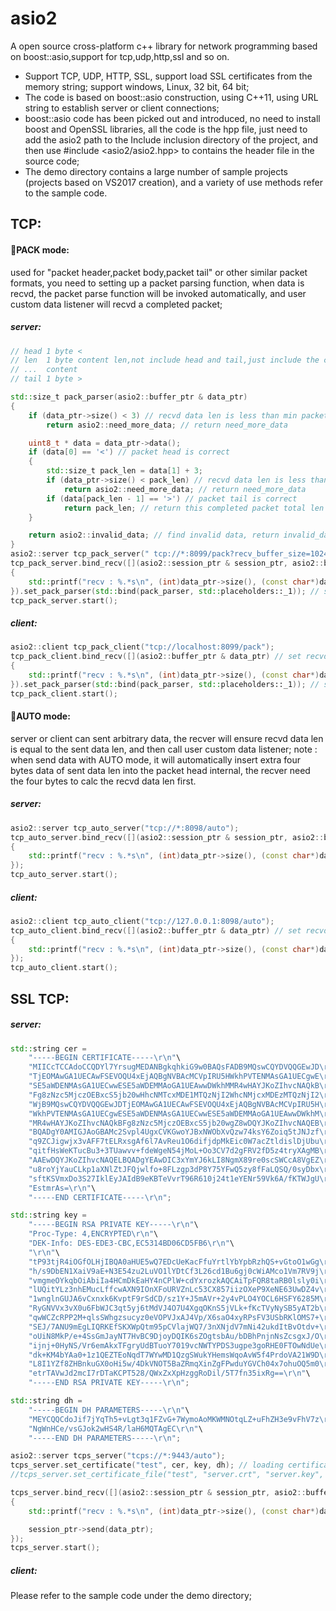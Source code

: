 # asio2
A open source cross-platform c++ library for network programming based on boost::asio,support for tcp,udp,http,ssl and so on.

* Support TCP, UDP, HTTP, SSL, support load SSL certificates from the memory string; support windows, Linux, 32 bit, 64 bit;
* The code is based on boost::asio construction, using C++11, using URL string to establish server or client connections;
* boost::asio code has been picked out and introduced, no need to install boost and OpenSSL libraries, all the code is the hpp file, just need to add the asio2 path to the Include inclusion directory of the project, and then use #include <asio2/asio2.hpp> to contains the header file in the source code;
* The demo directory contains a large number of sample projects (projects based on VS2017 creation), and a variety of use methods refer to the sample code.

## TCP:
#### :small_orange_diamond:PACK mode:
used for "packet header,packet body,packet tail" or other similar packet formats, you need to setting up a packet parsing function, when data is recvd, the packet parse function will be invoked automatically, and user custom data listener will recvd a completed packet;
##### server:
```c++
// head 1 byte <
// len  1 byte content len,not include head and tail,just include the content len
// ...  content
// tail 1 byte >

std::size_t pack_parser(asio2::buffer_ptr & data_ptr)
{
	if (data_ptr->size() < 3) // recvd data len is less than min packet len:packet head(one byte) + packet size(one byte) + packet tail(one byte)
		return asio2::need_more_data; // return need_more_data

	uint8_t * data = data_ptr->data();
	if (data[0] == '<') // packet head is correct
	{
		std::size_t pack_len = data[1] + 3;
		if (data_ptr->size() < pack_len) // recvd data len is less than completed packet len
			return asio2::need_more_data; // return need_more_data
		if (data[pack_len - 1] == '>') // packet tail is correct
			return pack_len; // return this completed packet total len
	}

	return asio2::invalid_data; // find invalid data, return invalid_data, then this session will be closed automatically
}
asio2::server tcp_pack_server(" tcp://*:8099/pack?recv_buffer_size=1024");
tcp_pack_server.bind_recv([](asio2::session_ptr & session_ptr, asio2::buffer_ptr & data_ptr) // set recvd data listener
{
	std::printf("recv : %.*s\n", (int)data_ptr->size(), (const char*)data_ptr->data());
}).set_pack_parser(std::bind(pack_parser, std::placeholders::_1)); // setting up a recvd data parser function
tcp_pack_server.start();
```
##### client:
```c++
asio2::client tcp_pack_client("tcp://localhost:8099/pack");
tcp_pack_client.bind_recv([](asio2::buffer_ptr & data_ptr) // set recvd data listener
{
	std::printf("recv : %.*s\n", (int)data_ptr->size(), (const char*)data_ptr->data());
}).set_pack_parser(std::bind(pack_parser, std::placeholders::_1)); // set recvd data packet parser
tcp_pack_client.start();
```
#### :small_orange_diamond:AUTO mode:
server or client can sent arbitrary data, the recver will ensure recvd data len is equal to the sent data len, and then call user custom data listener; note : when send data with AUTO mode, it will automatically insert extra four bytes data of sent data len into the packet head internal, the recver need the four bytes to calc the recvd data len first.
##### server:
```c++
asio2::server tcp_auto_server("tcp://*:8098/auto");
tcp_auto_server.bind_recv([](asio2::session_ptr & session_ptr, asio2::buffer_ptr & data_ptr)
{
	std::printf("recv : %.*s\n", (int)data_ptr->size(), (const char*)data_ptr->data());
});
tcp_auto_server.start();
```
##### client:
```c++
asio2::client tcp_auto_client("tcp://127.0.0.1:8098/auto");
tcp_auto_client.bind_recv([](asio2::buffer_ptr & data_ptr) // set recvd data listener
{
	std::printf("recv : %.*s\n", (int)data_ptr->size(), (const char*)data_ptr->data());
});
tcp_auto_client.start();
```
## SSL TCP:
##### server:
```c++
std::string cer =
	"-----BEGIN CERTIFICATE-----\r\n"\
	"MIICcTCCAdoCCQDYl7YrsugMEDANBgkqhkiG9w0BAQsFADB9MQswCQYDVQQGEwJD\r\n"\
	"TjEOMAwGA1UECAwFSEVOQU4xEjAQBgNVBAcMCVpIRU5HWkhPVTENMAsGA1UECgwE\r\n"\
	"SE5aWDENMAsGA1UECwwESE5aWDEMMAoGA1UEAwwDWkhMMR4wHAYJKoZIhvcNAQkB\r\n"\
	"Fg8zNzc5MjczOEBxcS5jb20wHhcNMTcxMDE1MTQzNjI2WhcNMjcxMDEzMTQzNjI2\r\n"\
	"WjB9MQswCQYDVQQGEwJDTjEOMAwGA1UECAwFSEVOQU4xEjAQBgNVBAcMCVpIRU5H\r\n"\
	"WkhPVTENMAsGA1UECgwESE5aWDENMAsGA1UECwwESE5aWDEMMAoGA1UEAwwDWkhM\r\n"\
	"MR4wHAYJKoZIhvcNAQkBFg8zNzc5MjczOEBxcS5jb20wgZ8wDQYJKoZIhvcNAQEB\r\n"\
	"BQADgY0AMIGJAoGBAMc2Svpl4UgxCVKGwoYJBxNWObXvQzw74ksY6Zoiq5tJNJzf\r\n"\
	"q9ZCJigwjx3vAFF7tELRxsgAf6l7AvReu1O6difjdpMkEic0W7acZtldislDjUbu\r\n"\
	"qitfHsWeKTucBu3+3TUawvv+fdeWgeN54jMoL+Oo3CV7d2gFRV2fD5z4tryXAgMB\r\n"\
	"AAEwDQYJKoZIhvcNAQELBQADgYEAwDIC3xYmYJ6kLI8NgmX89re0scSWCcA8VgEZ\r\n"\
	"u8roYjYauCLkp1aXNlZtJFQjwlfo+8FLzgp3dP8Y75YFwQ5zy8fFaLQSQ/0syDbx\r\n"\
	"sftKSVmxDo3S27IklEyJAIdB9eKBTeVvrT96R610j24t1eYENr59Vk6A/fKTWJgU\r\n"\
	"EstmrAs=\r\n"\
	"-----END CERTIFICATE-----\r\n";

std::string key =
	"-----BEGIN RSA PRIVATE KEY-----\r\n"\
	"Proc-Type: 4,ENCRYPTED\r\n"\
	"DEK-Info: DES-EDE3-CBC,EC5314BD06CD5FB6\r\n"\
	"\r\n"\
	"tP93tjR4iOGfOLHjIBQA0aHUE5wQ7EDcUeKacFfuYrtlYbYpbRzhQS+vGtoO1wGg\r\n"\
	"h/s9DbEN1XaiV9aE+N3E54zu2LuVO1lYDtCf3L26cd1Bu6gj0cWiAMco1Vm7RV9j\r\n"\
	"vmgmeOYkqbOiAbiIa4HCmDkEaHY4nCPlW+cdYxrozkAQCAiTpFQR8taRB0lsly0i\r\n"\
	"lUQitYLz3nhEMucLffcwAXN9IOnXFoURVZnLc53CX857iizOXeP9XeNE63UwDZ4v\r\n"\
	"1wnglnGUJA6vCxnxk6KvptF9rSdCD/sz1Y+J5mAVr+2y4vPLO4YOCL6HSFY6285M\r\n"\
	"RyGNVVx3vX0u6FbWJC3qt5yj6tMdVJ4O7U4XgqOKnS5jVLk+fKcTVyNySB5yAT2b\r\n"\
	"qwWCZcRPP2M+qlsSWhgzsucyz0eVOPVJxAJ4Vp/X6saO4xyRPsFV3USbRKlOMS7+\r\n"\
	"SEJ/7ANU9mEgLIQRKEfSKXWpQtm95pCVlajWQ7/3nXNjdV7mNi42ukdItBvOtdv+\r\n"\
	"oUiN8MkP/e+4SsGmJayNT7HvBC9DjoyDQIK6sZOgtsbAu/bDBhPnjnNsZcsgxJ/O\r\n"\
	"ijnj+0HyNS/Vr6emAkxTFgryUdBTuoY7019vcNWTYPDS3ugpe3goRHE0FTOwNdUe\r\n"\
	"dk+KM4bYAa0+1z1QEZTEoNqdT7WYwMD1QzgSWukYHemsWqoAvW5f4PrdoVA21W9D\r\n"\
	"L8I1YZf8ZHBnkuGX0oHi5w/4DkVNOT5BaZRmqXinZgFPwduYGVCh04x7ohuOQ5m0\r\n"\
	"etrTAVwJd2mcI7rDTaKCPT528/QWxZxXpHzggRoDil/5T7fn35ixRg==\r\n"\
	"-----END RSA PRIVATE KEY-----\r\n";

std::string dh =
	"-----BEGIN DH PARAMETERS-----\r\n"\
	"MEYCQQCdoJif7jYqTh5+vLgt3q1FZvG+7WymoAoMKWMNOtqLZ+uFhZH3e9vFhV7z\r\n"\
	"NgWnHCe/vsGJok2wHS4R/laH6MQTAgEC\r\n"\
	"-----END DH PARAMETERS-----\r\n";

asio2::server tcps_server("tcps://*:9443/auto");
tcps_server.set_certificate("test", cer, key, dh); // loading certificate from memory buffer
//tcps_server.set_certificate_file("test", "server.crt", "server.key", "dh512.pem"); // loading certificate from file

tcps_server.bind_recv([](asio2::session_ptr & session_ptr, asio2::buffer_ptr & data_ptr)
{
	std::printf("recv : %.*s\n", (int)data_ptr->size(), (const char*)data_ptr->data());

	session_ptr->send(data_ptr);
});
tcps_server.start();
```
##### client:
Please refer to the sample code under the demo directory;
